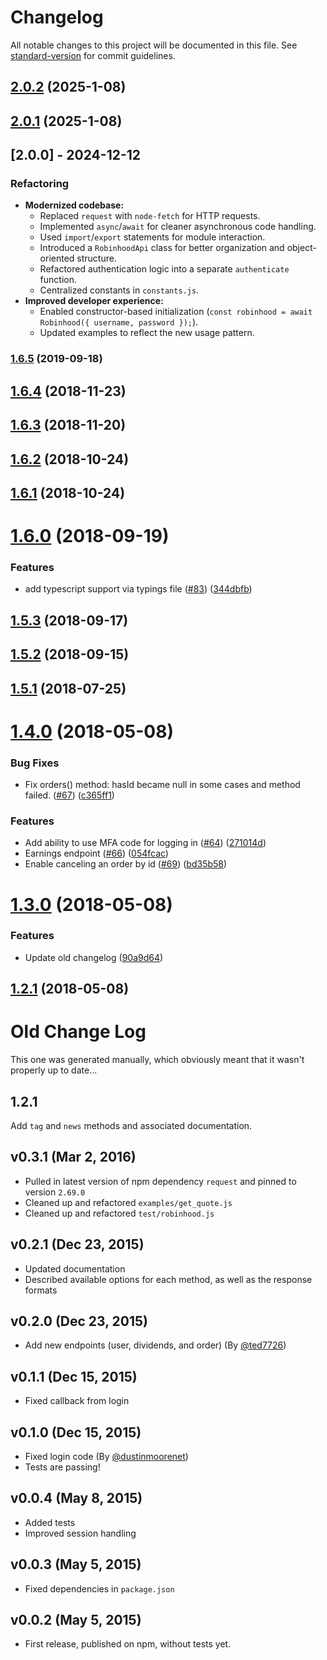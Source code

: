 # Changelog

All notable changes to this project will be documented in this file. See [standard-version](https://github.com/conventional-changelog/standard-version) for commit guidelines.

## [2.0.2](https://github.com/Joshtt23/robinhood-nodev2/compare/v2.0.1...v2.0.2) (2025-1-08)

<a name="2.0.2"></a>

## [2.0.1](https://github.com/Joshtt23/robinhood-nodev2/compare/v2.0.0...v2.0.1) (2025-1-08)

<a name="2.0.1"></a>

## [2.0.0] - 2024-12-12

### Refactoring

- **Modernized codebase:**
  - Replaced `request` with `node-fetch` for HTTP requests.
  - Implemented `async`/`await` for cleaner asynchronous code handling.
  - Used `import`/`export` statements for module interaction.
  - Introduced a `RobinhoodApi` class for better organization and object-oriented structure.
  - Refactored authentication logic into a separate `authenticate` function.
  - Centralized constants in `constants.js`.
- **Improved developer experience:**
  - Enabled constructor-based initialization (`const robinhood = await Robinhood({ username, password });`).
  - Updated examples to reflect the new usage pattern.

<a name="2.0.0"></a>

### [1.6.5](https://github.com/aurbano/robinhood-node/compare/v1.6.4...v1.6.5) (2019-09-18)

<a name="1.6.4"></a>

## [1.6.4](https://github.com/aurbano/robinhood-node/compare/v1.6.3...v1.6.4) (2018-11-23)

<a name="1.6.3"></a>

## [1.6.3](https://github.com/aurbano/robinhood-node/compare/v1.6.2...v1.6.3) (2018-11-20)

<a name="1.6.2"></a>

## [1.6.2](https://github.com/aurbano/robinhood-node/compare/v1.6.1...v1.6.2) (2018-10-24)

<a name="1.6.1"></a>

## [1.6.1](https://github.com/aurbano/robinhood-node/compare/v1.6.0...v1.6.1) (2018-10-24)

<a name="1.6.0"></a>

# [1.6.0](https://github.com/aurbano/robinhood-node/compare/v1.5.3...v1.6.0) (2018-09-19)

### Features

- add typescript support via typings file ([#83](https://github.com/aurbano/robinhood-node/issues/83)) ([344dbfb](https://github.com/aurbano/robinhood-node/commit/344dbfb))

<a name="1.5.3"></a>

## [1.5.3](https://github.com/aurbano/robinhood-node/compare/v1.5.2...v1.5.3) (2018-09-17)

<a name="1.5.2"></a>

## [1.5.2](https://github.com/aurbano/robinhood-node/compare/v1.5.1...v1.5.2) (2018-09-15)

<a name="1.5.1"></a>

## [1.5.1](https://github.com/aurbano/robinhood-node/compare/v1.5.0...v1.5.1) (2018-07-25)

<a name="1.4.0"></a>

# [1.4.0](https://github.com/aurbano/robinhood-node/compare/v1.3.0...v1.4.0) (2018-05-08)

### Bug Fixes

- Fix orders() method: hasId became null in some cases and method failed. ([#67](https://github.com/aurbano/robinhood-node/issues/67)) ([c365ff1](https://github.com/aurbano/robinhood-node/commit/c365ff1))

### Features

- Add ability to use MFA code for logging in ([#64](https://github.com/aurbano/robinhood-node/issues/64)) ([271014d](https://github.com/aurbano/robinhood-node/commit/271014d))
- Earnings endpoint ([#66](https://github.com/aurbano/robinhood-node/issues/66)) ([054fcac](https://github.com/aurbano/robinhood-node/commit/054fcac))
- Enable canceling an order by id ([#69](https://github.com/aurbano/robinhood-node/issues/69)) ([bd35b58](https://github.com/aurbano/robinhood-node/commit/bd35b58))

<a name="1.3.0"></a>

# [1.3.0](https://github.com/aurbano/robinhood-node/compare/v1.2.1...v1.3.0) (2018-05-08)

### Features

- Update old changelog ([90a9d64](https://github.com/aurbano/robinhood-node/commit/90a9d64))

<a name="1.2.1"></a>

## [1.2.1](https://github.com/aurbano/robinhood-node/compare/v1.2.0...v1.2.1) (2018-05-08)

# Old Change Log

This one was generated manually, which obviously meant that it wasn't properly up to date...

## 1.2.1

Add `tag` and `news` methods and associated documentation.

## v0.3.1 (Mar 2, 2016)

- Pulled in latest version of npm dependency `request` and pinned to version `2.69.0`
- Cleaned up and refactored `examples/get_quote.js`
- Cleaned up and refactored `test/robinhood.js`

## v0.2.1 (Dec 23, 2015)

- Updated documentation
- Described available options for each method, as well as the response formats

## v0.2.0 (Dec 23, 2015)

- Add new endpoints (user, dividends, and order) (By [@ted7726](https://github.com/ted7726))

## v0.1.1 (Dec 15, 2015)

- Fixed callback from login

## v0.1.0 (Dec 15, 2015)

- Fixed login code (By [@dustinmoorenet](https://github.com/dustinmoorenet))
- Tests are passing!

## v0.0.4 (May 8, 2015)

- Added tests
- Improved session handling

## v0.0.3 (May 5, 2015)

- Fixed dependencies in `package.json`

## v0.0.2 (May 5, 2015)

- First release, published on npm, without tests yet.
